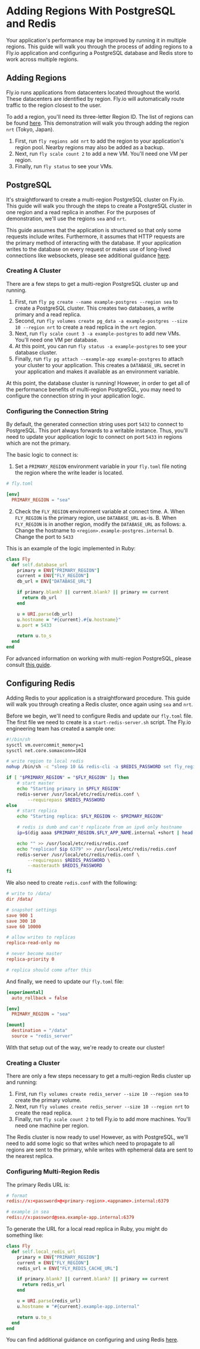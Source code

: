# Adding Regions With PostgreSQL and Redis
Your application's performance may be improved by running it in multiple regions. This guide will walk you through the process of adding regions to a Fly.io application and configuring a PostgreSQL database and Redis store to work across multiple regions. 

## Adding Regions
Fly.io runs applications from datacenters located throughout the world. These datacenters are identified by region. Fly.io will automatically route traffic to the region closest to the user. 

To add a region, you'll need its three-letter Region ID. The list of regions can be found [here](https://fly.io/docs/reference/regions/). This demonstration will walk you through adding the region `nrt` (Tokyo, Japan).

1. First, run `fly regions add nrt` to add the region to your application's region pool. Nearby regions may also be added as a backup.
2. Next, run `fly scale count 2` to add a new VM. You'll need one VM per region.
3. Finally, run `fly status` to see your VMs.

## PostgreSQL
It's straightforward to create a multi-region PostgreSQL cluster on Fly.io. This guide will walk you through the steps to create a PostgreSQL cluster in one region and a read replica in another. For the purposes of demonstration, we'll use the regions `sea` and `nrt`. 

This guide assumes that the application is structured so that only some requests include writes. Furthermore, it assumes that HTTP requests are the primary method of interacting with the database. If your application writes to the database on every request or makes use of long-lived connections like websockets, please see additional guidance [here](https://fly.io/docs/getting-started/multi-region-databases/#this-is-wrong-for-some-apps).

### Creating A Cluster
There are a few steps to get a multi-region PostgreSQL cluster up and running.

1. First, run `fly pg create --name example-postgres --region sea` to create a PostgreSQL cluster. This creates two databases, a write primary and a read replica. 
2. Second, run `fly volumes create pg_data -a example-postgres --size 10 --region nrt` to create a read replica in the `nrt` region.
3. Next, run `fly scale count 3 -a example-postgres` to add new VMs. You'll need one VM per database.
4. At this point, you can run `fly status -a example-postgres` to see your database cluster.
5. Finally, run `fly pg attach --example-app example-postgres` to attach your cluster to your application. This creates a `DATABASE_URL` secret in your application and makes it available as an environment variable.

At this point, the database cluster is running! However, in order to get all of the performance benefits of multi-region PostgreSQL, you may need to configure the connection string in your application logic. 

### Configuring the Connection String
By default, the generated connection string uses port `5432` to connect to PostgreSQL. This port always forwards to a writable instance. Thus, you'll need to update your application logic to connect on port `5433` in regions which are not the primary.

The basic logic to connect is:

1. Set a `PRIMARY_REGION` environment variable in your `fly.toml` file noting the region where the write leader is located.

```toml
# fly.toml

[env]
  PRIMARY_REGION = "sea"

```

2. Check the `FLY_REGION` environment variable at connect time. 
    A. When `FLY_REGION` is the primary region, use `DATABASE_URL` as-is. 
    B. When `FLY_REGION` is in another region, modify the `DATABASE_URL` as follows:
        a. Change the hostname to `<region>.example-postgres.internal`
        b. Change the port to `5433`

This is an example of the logic implemented in Ruby:

```ruby
class Fly
  def self.database_url
    primary = ENV["PRIMARY_REGION"]
    current = ENV["FLY_REGION"]
    db_url = ENV["DATABASE_URL"]

    if primary.blank? || current.blank? || primary == current
      return db_url
    end

    u = URI.parse(db_url)
    u.hostname = "#{current}.#{u.hostname}"
    u.port = 5433

    return u.to_s
  end
end
```

For advanced information on working with multi-region PostgreSQL, please consult [this guide](https://fly.io/docs/getting-started/multi-region-databases/).

## Configuring Redis
Adding Redis to your application is a straightforward procedure. This guide will walk you through creating a Redis cluster, once again using `sea` and `nrt`.

Before we begin, we'll need to configure Redis and update our `fly.toml` file. The first file we need to create is a `start-redis-server.sh` script. The Fly.io engineering team has created a sample one:

```sh
#!/bin/sh
sysctl vm.overcommit_memory=1
sysctl net.core.somaxconn=1024

# write region to local redis
nohup /bin/sh -c "sleep 10 && redis-cli -a $REDIS_PASSWORD set fly_region $FLY_REGION" >> /dev/null 2>&1 &

if [ "$PRIMARY_REGION" = "$FLY_REGION" ]; then
    # start master
    echo "Starting primary in $PFLY_REGION"
    redis-server /usr/local/etc/redis/redis.conf \
        --requirepass $REDIS_PASSWORD
else
    # start replica
    echo "Starting replica: $FLY_REGION <- $PRIMARY_REGION"

    # redis is dumb and can't replicate from an ipv6 only hostname
    ip=$(dig aaaa $PRIMARY_REGION.$FLY_APP_NAME.internal +short | head -n 1)

    echo "" >> /usr/local/etc/redis/redis.conf
    echo "replicaof $ip 6379" >> /usr/local/etc/redis/redis.conf
    redis-server /usr/local/etc/redis/redis.conf \
        --requirepass $REDIS_PASSWORD \
        --masterauth $REDIS_PASSWORD
fi
```

We also need to create `redis.conf` with the following:

```conf
# write to /data/
dir /data/

# snapshot settings
save 900 1
save 300 10
save 60 10000

# allow writes to replicas
replica-read-only no

# never become master
replica-priority 0

# replica should come after this
```

And finally, we need to update our `fly.toml` file:

```toml
[experimental]
  auto_rollback = false

[env]
  PRIMARY_REGION = "sea"

[mount]
  destination = "/data"
  source = "redis_server"
```

With that setup out of the way, we're ready to create our cluster!

### Creating a Cluster
There are only a few steps necessary to get a multi-region Redis cluster up and running:

1. First, run `fly volumes create redis_server --size 10 --region sea` to create the primary volume.
2. Next, run `fly volumes create redis_server --size 10 --region nrt` to create the read replica. 
3. Finally, run `fly scale count 2` to tell Fly.io to add more machines. You'll need one machine per region.

The Redis cluster is now ready to use! However, as with PostgreSQL, we'll need to add some logic so that writes which need to propagate to all regions are sent to the primary, while writes with ephemeral data are sent to the nearest replica.

### Configuring Multi-Region Redis
The primary Redis URL is:

```conf
# format
redis://x:<password>@<primary-region>.<appname>.internal:6379

# example in sea
redis://x:password@sea.example-app.internal:6379
```
To generate the URL for a local read replica in Ruby, you might do something like:

```ruby
class Fly
  def self.local_redis_url
    primary = ENV["PRIMARY_REGION"]
    current = ENV["FLY_REGION"]
    redis_url = ENV["FLY_REDIS_CACHE_URL"]

    if primary.blank? || current.blank? || primary == current
      return redis_url
    end

    u = URI.parse(redis_url)
    u.hostname = "#{current}.example-app.internal"

    return u.to_s
  end
end
```
You can find additional guidance on configuring and using Redis [here](https://fly.io/docs/reference/redis/).